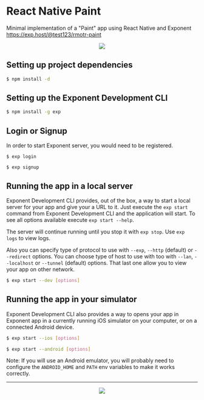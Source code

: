 # React Native Paint

Minimal implementation of a "Paint" app using React Native and Exponent
https://exp.host/@test123/rmotr-paint

<p align="center">
  <img src="http://i.imgur.com/XzR65hx.gif">
</p>


## Setting up project dependencies

```bash
$ npm install -d
```

## Setting up the Exponent Development CLI

```bash
$ npm install -g exp
```

## Login or Signup

In order to start Exponent server, you would need to be registered.

```
$ exp login
```

```
$ exp signup
```

## Running the app in a local server

Exponent Development CLI provides, out of the box, a way to start a local server for your app and give your a URL to it. Just execute the `exp start` command from Exponent Development CLI and the application will start. To see all options available execute `exp start --help`.

The server will continue running until you stop it with `exp stop`. Use `exp logs` to view logs.

Also you can specify type of protocol to use with `--exp`, `--http` (default) or `--redirect` options. You can choose type of host to use with too with `--lan`, `--localhost` or `--tunnel` (default) options. That last one allow you to view your app on other network.

```bash
$ exp start --dev [options]
```

## Running the app in your simulator

Exponent Development CLI also provides a way to opens your app in Exponent app in a currently running iOS simulator on your computer, or on a connected Android device.

```bash
$ exp start --ios [options]
```

```bash
$ exp start --android [options]
```

Note: If you will use an Android emulator, you will probably need to configure the `ANDROID_HOME` and `PATH` env variables to make it works correctly.

---
<p align="center">
  <img src="http://i.imgur.com/0WbWPlA.png?1">
</p>
